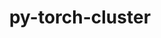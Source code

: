 ---
title: "py-torch-cluster"
layout: cache
categories: [package, develop-2025-04-13]
meta: {"compilers": ["gcc@13.2.0"], "num_specs": 4, "num_specs_by_stack": {"ml-linux-aarch64-cpu": 1, "ml-linux-aarch64-cuda": 1, "ml-linux-x86_64-cpu": 1, "ml-linux-x86_64-cuda": 1, "root": 4}, "oss": ["ubuntu24.04"], "platforms": ["linux"], "stacks": ["ml-linux-aarch64-cpu", "ml-linux-aarch64-cuda", "ml-linux-x86_64-cpu", "ml-linux-x86_64-cuda", "root"], "targets": ["aarch64", "x86_64_v3"], "versions": ["1.6.3"]}
spec_details: [{"compiler": "gcc@13.2.0", "hash": "7g5zgc6b7gxp2md622t2t7oupjeg7do3", "os": "ubuntu24.04", "platform": "linux", "size": "-", "stacks": ["ml-linux-x86_64-cuda", "root"], "target": "x86_64_v3", "variants": ["build_system=python_pip"], "versions": ["1.6.3"]}, {"compiler": "gcc@13.2.0", "hash": "k23ykmhkussifokfggtgcpxutsf4vdvd", "os": "ubuntu24.04", "platform": "linux", "size": "-", "stacks": ["ml-linux-x86_64-cpu", "root"], "target": "x86_64_v3", "variants": ["build_system=python_pip"], "versions": ["1.6.3"]}, {"compiler": "gcc@13.2.0", "hash": "uuhjq4o4tfbaz6qcjjm3b2a7pstcj7ab", "os": "ubuntu24.04", "platform": "linux", "size": "-", "stacks": ["ml-linux-aarch64-cuda", "root"], "target": "aarch64", "variants": ["build_system=python_pip"], "versions": ["1.6.3"]}, {"compiler": "gcc@13.2.0", "hash": "xfcd3ihthrbcneti5czpm6jnieypx3mx", "os": "ubuntu24.04", "platform": "linux", "size": "-", "stacks": ["ml-linux-aarch64-cpu", "root"], "target": "aarch64", "variants": ["build_system=python_pip"], "versions": ["1.6.3"]}]
---